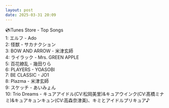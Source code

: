 ```yaml
---
layout: post
date: 2025-03-31 20:09
---
```


💿iTunes Store - Top Songs<br />
1: エルフ - Ado<br />
2: 怪獣 - サカナクション<br />
3: BOW AND ARROW - 米津玄師<br />
4: ライラック - Mrs. GREEN APPLE<br />
5: 百花繚乱 - 幾田りら<br />
6: PLAYERS - YOASOBI<br />
7: BE CLASSIC - JO1<br />
8: Plazma - 米津玄師<br />
9: スケッチ - あいみょん<br />
10: Trio Dreams - キュアアイドル(CV:松岡美里)&キュアウインク(CV:髙橋ミナミ)&キュアキュンキュン(CV:高森奈津美)、キミとアイドルプリキュア♪<br />
